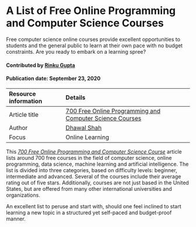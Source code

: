 # A List of Free Online Programming and Computer Science Courses
<!-- deck text start -->
Free computer science online courses provide excellent opportunities to students and the general public to learn at their own pace with no budget constraints. Are you ready to embark on a learning spree?
<!-- deck text end -->

#### Contributed by [Rinku Gupta](https://github.com/rinkug)

#### Publication date: September 23, 2020

Resource information | Details 
:--- | :--- 
Article title |[700 Free Online Programming and Computer Science Courses](https://www.freecodecamp.org/news/free-online-programming-cs-courses/)
Author | [Dhawal Shah](https://www.freecodecamp.org/news/author/dhawalhs/)
Focus | Online Learning


This *[700 Free Online Programming and Computer Science Course](https://www.freecodecamp.org/news/free-online-programming-cs-courses/)* article lists around 700 free courses in the field of computer science, online programming, data science, machine learning and artificial intelligence. The list is divided into three categories, based on difficulty levels: beginner, intermediate and advanced. Several of the courses include their average rating out of five stars. Additionally, courses are not just based in the United States, but are offered from many other international universities and organizations.

An excellent list to peruse and start with, should one feel inclined to start learning a new topic in a structured yet self-paced and budget-proof manner.




<!---
Publish: yes
Categories: Skills 
Topics: Online Learning
--->
